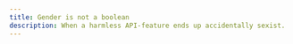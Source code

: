 ```yaml
---
title: Gender is not a boolean
description: When a harmless API-feature ends up accidentally sexist.
---
```

